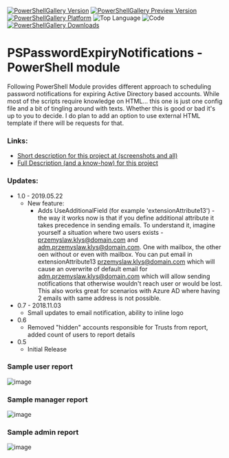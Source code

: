 [![PowerShellGallery Version](https://img.shields.io/powershellgallery/v/PSPasswordExpiryNotifications.svg)](https://www.powershellgallery.com/packages/PSPasswordExpiryNotifications)
[![PowerShellGallery Preview Version](https://img.shields.io/powershellgallery/vpre/PSPasswordExpiryNotifications.svg?label=powershell%20gallery%20preview&colorB=yellow)](https://www.powershellgallery.com/packages/PSPasswordExpiryNotifications)
[![PowerShellGallery Platform](https://img.shields.io/powershellgallery/p/PSPasswordExpiryNotifications.svg)](https://www.powershellgallery.com/packages/PSPasswordExpiryNotifications)
![Top Language](https://img.shields.io/github/languages/top/evotecit/PSPasswordExpiryNotifications.svg)
![Code](https://img.shields.io/github/languages/code-size/evotecit/PSPasswordExpiryNotifications.svg)
[![PowerShellGallery Downloads](https://img.shields.io/powershellgallery/dt/PSPasswordExpiryNotifications.svg)](https://www.powershellgallery.com/packages/PSPasswordExpiryNotifications)

# PSPasswordExpiryNotifications - PowerShell module

Following PowerShell Module provides different approach to scheduling password notifications for expiring Active Directory based accounts. While most of the scripts require knowledge on HTML... this one is just one config file and a bit of tingling around with texts. Whether this is good or bad it's up to you to decide. I do plan to add an option to use external HTML template if there will be requests for that.

### Links:
- [Short description for this project at (screenshots and all)](https://evotec.xyz/just-different-approach-to-active-directory-password-notifications/)
- [Full Description (and a know-how) for this project](https://evotec.xyz/hub/scripts/pspasswordexpirynotifications-powershell-module/)

### Updates:

- 1.0 - 2019.05.22
    - New feature:
      - Adds UseAdditionalField (for example 'extensionAttribute13') - the way it works now is that if you define additional attribute it takes precedence in sending emails. To understand it, imagine yourself a situation where two users exists - przemyslaw.klys@domain.com and adm.przemyslaw.klys@domain.com. One with mailbox, the other oen without or even with mailbox. You can put email in extensionAttribute13 przemyslaw.klys@domain.com which will cause an overwrite of default email for adm.przemyslaw.klys@domain.com which will allow sending notifications that otherwise wouldn't reach user or would be lost. This also works great for scenarios with Azure AD where having 2 emails with same address is not possible.
- 0.7 - 2018.11.03
    - Small updates to email notification, ability to inline logo
- 0.6
    - Removed "hidden" accounts responsible for Trusts from report, added count of users to report details
- 0.5
    - Initial Release

### Sample user report
![image](https://evotec.xyz/wp-content/uploads/2018/05/img_5b05821cbc2f6.png)

### Sample manager report
![image](https://evotec.xyz/wp-content/uploads/2018/05/img_5b05816f62291.png)

### Sample admin report
![image](https://evotec.xyz/wp-content/uploads/2018/05/img_5b05807017c06.png)